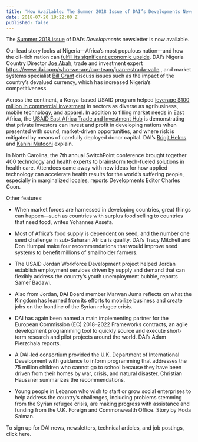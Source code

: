 ```yaml
---
title: 'Now Available: The Summer 2018 Issue of DAI’s Developments Newsletter'
date: 2018-07-20 19:22:00 Z
published: false
---
```


The [Summer 2018 issue](http://dai-global-developments.com/developments/summer-2018/) of DAI’s *Developments* newsletter is now available.

Our lead story looks at Nigeria—Africa’s most populous nation—and how the oil-rich nation can [fulfill its significant economic upside](http://dai-global-developments.com/articles/how-can-nigeria-fulfill-its-broad-economic-potential/). DAI’s Nigeria Country Director [Joe Abah](https://www.dai.com/who-we-are/our-team/joe-abah), trade and investment expert https://www.dai.com/who-we-are/our-team/juan-estrada-valle
, and market systems specialist [Bill Grant](https://www.dai.com/who-we-are/our-team/bill-grant) discuss issues such as the impact of the country’s devalued currency, which has increased Nigeria’s competitiveness.

Across the continent, a Kenya-based USAID program helped [leverage $100 million in commercial investment](http://dai-global-developments.com/articles/blended-finance-in-actionhow-usaid-leveraged-100-million-in-east-africa/) in sectors as diverse as agribusiness, mobile technology, and apparel. In addition to filling market needs in East Africa, the [USAID East Africa Trade and Investment Hub](https://www.dai.com/our-work/projects/east-africa-trade-and-investment-hub-tih) is demonstrating that private investors can invest and profit in developing nations when presented with sound, market-driven opportunities, and where risk is mitigated by means of carefully deployed donor capital. DAI’s [Brigit Helms](https://www.dai.com/who-we-are/our-team/brigit-helms) and [Kanini Mutooni](https://www.dai.com/news/dai-kanini-mutooni-appointed-global-innovation-fund-board) explain.

In North Carolina, the 7th annual SwitchPoint conference brought together 400 technology and health experts to brainstorm tech-fueled solutions in health care. Attendees came away with new ideas for how applied technology can accelerate health results for the world’s suffering people, especially in marginalized locales, reports Developments Editor Charles Coon.

Other features:

* When market forces are harnessed in developing countries, great things can happen—such as countries with surplus food selling to countries that need food, writes Yohannes Assefa.

* Most of Africa’s food supply is dependent on seed, and the number one seed challenge in sub-Saharan Africa is quality. DAI’s Tracy Mitchell and Don Humpal make four recommendations that would improve seed systems to benefit millions of smallholder farmers.

* The USAID Jordan Workforce Development project helped Jordan establish employment services driven by supply and demand that can flexibly address the country’s youth unemployment bubble, reports Samer Badawi.

* Also from Jordan, DAI Board member Marwan Juma reflects on what the Kingdom has learned from its efforts to mobilize business and create jobs on the frontline of the Syrian refugee crisis.
* DAI has again been named a main implementing partner for the European Commission (EC) 2018–2022 Frameworks contracts, an agile development programming tool to quickly source and execute short-term research and pilot projects around the world. DAI’s Adam Pierzchala reports.

* A DAI-led consortium provided the U.K. Department of International Development with guidance to inform programming that addresses the 75 million children who cannot go to school because they have been driven from their homes by war, crisis, and natural disaster. Christian Haussner summarizes the recommendations.
* Young people in Lebanon who wish to start or grow social enterprises to help address the country’s challenges, including problems stemming from the Syrian refugee crisis, are making progress with assistance and funding from the U.K. Foreign and Commonwealth Office. Story by Hoda Salman.

To sign up for DAI news, newsletters, technical articles, and job postings, click here.